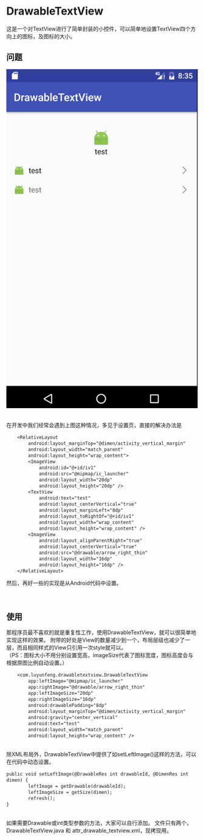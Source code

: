 # DrawableTextView



这是一个对TextView进行了简单封装的小控件，可以简单地设置TextView四个方向上的图标，及图标的大小。
<br>

## 问题
![](https://github.com/Yunfeng1u/DrawableTextView/blob/master/art/WX20170105-203619.png)

<br>
在开发中我们经常会遇到上图这种情况，多见于设置页，直接的解决办法是

```
    <RelativeLayout
        android:layout_marginTop="@dimen/activity_vertical_margin"
        android:layout_width="match_parent"
        android:layout_height="wrap_content">
        <ImageView
            android:id="@+id/iv1"
            android:src="@mipmap/ic_launcher"
            android:layout_width="20dp"
            android:layout_height="20dp" />
        <TextView
            android:text="test"
            android:layout_centerVertical="true"
            android:layout_marginLeft="8dp"
            android:layout_toRightOf="@+id/iv1"
            android:layout_width="wrap_content"
            android:layout_height="wrap_content" />
        <ImageView
            android:layout_alignParentRight="true"
            android:layout_centerVertical="true"
            android:src="@drawable/arrow_right_thin"
            android:layout_width="16dp"
            android:layout_height="16dp" />
    </RelativeLayout>
```

然后，再好一些的实现是从Android代码中设置。
<br>
<br>
<br>

## 使用

那程序员最不喜欢的就是重复性工作，使用DrawableTextView，就可以很简单地实现这样的效果。
附带的好处是View的数量减少到一个，布局层级也减少了一层，而且相同样式的View只引用一次style就可以。
<br>
（PS：图标大小不用分别设置宽高，imageSize代表了图标宽度，图标高度会与根据原图比例自动设置。）
```
    <com.luyunfeng.drawabletextview.DrawableTextView
        app:leftImage="@mipmap/ic_launcher"
        app:rightImage="@drawable/arrow_right_thin"
        app:leftImageSize="20dp"
        app:rightImageSize="16dp"
        android:drawablePadding="8dp"
        android:layout_marginTop="@dimen/activity_vertical_margin"
        android:gravity="center_vertical"
        android:text="test"
        android:layout_width="match_parent"
        android:layout_height="wrap_content" />
```
<br>
除XML布局外，DrawableTextView中提供了如setLeftImage()这样的方法，可以在代码中动态设置。

```
public void setLeftImage(@DrawableRes int drawableId, @DimenRes int dimen) {
        leftImage = getDrawable(drawableId);
        leftImageSize = getSize(dimen);
        refresh();
}
```

<br>
如果需要Drawable或int类型参数的方法，大家可以自行添加。
文件只有两个，DrawableTextView.java 和 attr_drawable_textview.xml，现拷现用。
